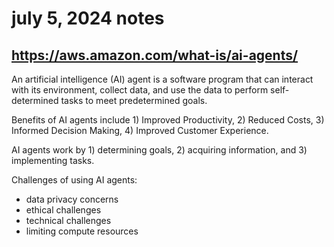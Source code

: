 # july 5, 2024 notes

## https://aws.amazon.com/what-is/ai-agents/

An artificial intelligence (AI) agent is a software program that can interact with its environment, collect data, and use the data to perform self-determined tasks to meet predetermined goals.

Benefits of AI agents include 1) Improved Productivity, 2) Reduced Costs, 3) Informed Decision Making, 4) Improved Customer Experience.

AI agents work by 1) determining goals, 2) acquiring information, and 3) implementing tasks.

Challenges of using AI agents:

- data privacy concerns
- ethical challenges
- technical challenges
- limiting compute resources
